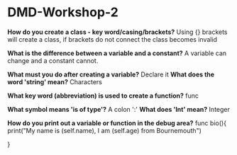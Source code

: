 # DMD-Workshop-2

**How do you create a class - key word/casing/brackets?**
Using {} brackets will create a class, if brackets do not connect the class becomes invalid

**What is the difference between a variable and a constant?**
A variable can change and a constant cannot.

**What must you do after creating a variable?**
Declare it
**What does the word 'string' mean?**
Characters

**What key word (abbreviation) is used to create a function?**
func

**What symbol means 'is of type'?**
A colon ':'
**What does 'Int' mean?**
Integer

**How do you print out a variable or function in the debug area?**
func bio(){
print("My name is \(self.name), I am \(self.age) from Bournemouth")

}
